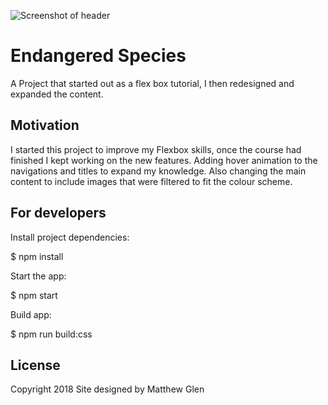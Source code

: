 ![Screenshot of header](https://res.cloudinary.com/drldpyegp/image/upload/v1537437048/Screen_Shot_2018-09-20_at_10.44.14.jpg)

# Endangered Species
A Project that started out as a flex box tutorial, I then redesigned and expanded the content.

## Motivation
I started this project to improve my Flexbox skills, once the course had finished I kept working on the new features. Adding hover animation to the navigations and titles to expand my knowledge. Also changing the main content to include images that were filtered to fit the colour scheme.

## For developers
Install project dependencies:

$ npm install

Start the app:

$ npm start

Build app:

$ npm run build:css

## License


Copyright 2018 Site designed by Matthew Glen
